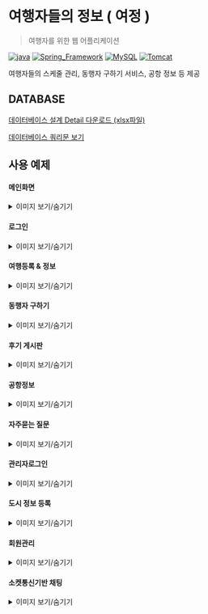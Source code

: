 # 여행자들의 정보 ( 여정 )

> 여행자를 위한 웹 어플리케이션

 [![java](https://img.shields.io/badge/JAVA-1.8-blue)](https://www.oracle.com/technetwork/java/index.html) [![Spring_Framework](https://img.shields.io/badge/Spring_Framework-4.3.11-blue)](https://spring.io/) [![MySQL](https://img.shields.io/badge/MySQL-8.0.15-blue)](https://www.mysql.com/) [![Tomcat](https://img.shields.io/badge/Tomcat-9.0-blue)](http://tomcat.apache.org/)

여행자들의 스케줄 관리, 동행자 구하기 서비스, 공항 정보 등 제공  
  
  
  
  
  
## DATABASE

[데이터베이스 설계 Detail 다운로드 (xlsx파일)](https://github.com/shsewonitw/yeojeong/raw/master/docs/yeojoeng_db.xlsx)

[데이터베이스 쿼리문 보기](https://github.com/shsewonitw/yeojeong/blob/master/docs/yeojeong_sql.sql)  





## 사용 예제

#### 메인화면
<details>
<summary>이미지 보기/숨기기</summary>
<div markdown="1">
 
![](./pics/main.gif)

</div>
</details>



#### 로그인
<details>
<summary>이미지 보기/숨기기</summary>
<div markdown="1">
![](./pics/login.gif)
</div>
</details>


#### 여행등록 & 정보
<details>
<summary>이미지 보기/숨기기</summary>
<div markdown="1">
![](./pics/travel.gif)
</div>
</details>


#### 동행자 구하기
<details>
<summary>이미지 보기/숨기기</summary>
<div markdown="1">
![](./pics/withme.gif)
</div>
</details>


#### 후기 게시판
<details>
<summary>이미지 보기/숨기기</summary>
<div markdown="1">
![](./pics/review.gif)
</div>
</details>


#### 공항정보
<details>
<summary>이미지 보기/숨기기</summary>
<div markdown="1">
![](./pics/airport.gif)
</div>
</details>


#### 자주묻는 질문
<details>
<summary>이미지 보기/숨기기</summary>
<div markdown="1">
![](./pics/qna.gif)
</div>
</details>


#### 관리자로그인
<details>
<summary>이미지 보기/숨기기</summary>
<div markdown="1">
![](./pics/adminLogin.gif)
</div>
</details>


#### 도시 정보 등록
<details>
<summary>이미지 보기/숨기기</summary>
<div markdown="1">
![](./pics/cityregist.gif)
</div>
</details>


#### 회원관리
<details>
<summary>이미지 보기/숨기기</summary>
<div markdown="1">
![](./pics/user.gif)
</div>
</details>


#### 소켓통신기반 채팅
<details>
<summary>이미지 보기/숨기기</summary>
<div markdown="1">
![](./pics/chatting.gif)
</div>
</details>




